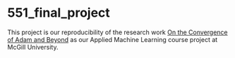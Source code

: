 # 551_final_project


This project is our reproducibility of the research work [On the Convergence of Adam and Beyond](https://openreview.net/forum?id=ryQu7f-RZ) as our Applied Machine Learning course project at McGill University.

